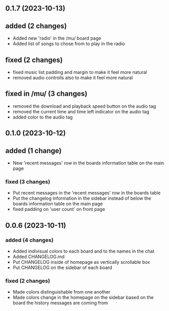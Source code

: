 ## 0.1.7 (2023-10-13)

## added (2 changes)

- Added new 'radio' in the /mu/ board page
- Added list of songs to chose from to play in the radio

## fixed (2 changes)

- fixed music list padding and margin to make it feel more natural
- removed audio controlls also to make it feel more natural

## fixed in /mu/ (3 changes)

- removed the download and playback speed button on the audio tag
- removed the current time and time left indicator on the audio tag
- added color to the audio tag

## 0.1.0 (2023-10-12)

## added (1 change)

- New 'recent messages' row in the boards information table on the main page


### fixed (3 changes)

- Put recent messages in the 'recent messages' row in the boards table
- Put the changelog information in the sidebar instead of below the boards information table on the main page
- fixed padding on 'user count' on front page

## 0.0.6 (2023-10-11)

### added (4 changes)

- Added indivisual colors to each board and to the names in the chat
- Added CHANGELOG.md
- Put CHANGELOG inside of homepage as vertically scrollable box
- Put CHANGELOG on the sidebar of each board

### fixed (2 changes)

- Made colors distinguishable from one another
- Made colors change in the homepage on the sidebar based on the board the history messages are coming from
